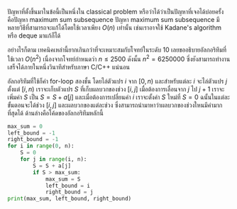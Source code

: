 ปัญหาที่ตั้งขึ้นมาในข้อนี้เป็นหนึ่งใน classical problem หรือว่าได้ว่าเป็นปัญหาที่เจอได้บ่อยครั้ง คือปัญหา maximum sum subsequence ปัญหา maximum sum subsequence มีหลายวิธีที่สามารถจะแก้ได้โดยใช้เวลาเพียง $O(n)$ เท่านั้น เช่นเราอาจใช้ Kadane's algorithm หรือ deque มาแก้ก็ได้

อย่างไรก็ตาม เทคนิคเหล่านี้ยากเกินกว่าที่จะเหมาะสมกับโจทย์ในระดับ 10 เลยขออธิบายอัลกอริทึมที่ใช้เวลา $O(n^2)$ เนื่องจากโจทย์กำหนดว่า $n \leq 2500$ ดังนั้น $n^2 = 6250000$ ซึ่งยังสามารถทำงานเสร็จได้ภายในหนึ่งวินาทีสำหรับภาษา C/C++ แน่นอน

อัลกอริทึมที่ใช้ก็คำ for-loop สองชั้น โดยไล่ตัวแปร $i$ จาก $[0, n)$ และสำหรับแต่ละ $i$ จะไล่ตัวแปร $j$ ตั้งแต่ $[i, n)$ เราจะเก็บตัวแปร $S$ ที่เก็บผลบวกของช่วง $[i, j]$ เมื่อต้องการเลื่อนจาก $j$ ไป $j+1$ เราจะเพิ่มค่า $S$ เป็น $S = S + a[j]$ และเมื่อต้องการเปลี่ยนค่า $i$ เราจะตั้งค่า $S$ ใหม่ที่ $S = 0$ ฉนั้นในแต่ละขั้นตอนจะได้ช่วง $[i, j]$ และผลบวกของแต่ละช่วง ซึ่งสามารถนำมาหาว่าผลบวกของช่วงใหนมีค่ามากที่สุดได้ ด้านล่างคือโค้ดของอัลกอริทึมหลักนี้

```python
max_sum = 0
left_bound = -1
right_bound = -1
for i in range(0, n):
    S = 0
    for j in range(i, n):
        S = S + a[j]
        if S > max_sum:
            max_sum = S
            left_bound = i
            right_bound = j
print(max_sum, left_bound, right_bound)
```

